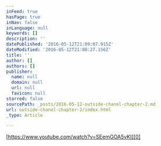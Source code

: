 ```yaml
---
inFeed: true
hasPage: true
inNav: false
inLanguage: null
keywords: []
description: ''
datePublished: '2016-05-12T21:09:07.915Z'
dateModified: '2016-05-12T21:08:27.156Z'
title: ''
author: []
authors: []
publisher:
  name: null
  domain: null
  url: null
  favicon: null
starred: false
sourcePath: _posts/2016-05-12-outside-chanel-chapter-2.md
url: outside-chanel-chapter-2/index.html
_type: Article

---
```

[https://www.youtube.com/watch?v=SEemGOA5vKI][0]

[0]: null